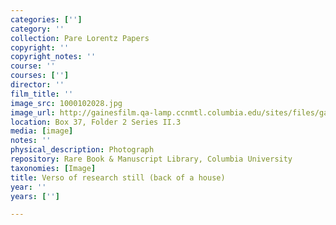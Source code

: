 ```yaml
---
categories: ['']
category: ''
collection: Pare Lorentz Papers
copyright: ''
copyright_notes: ''
course: ''
courses: ['']
director: ''
film_title: ''
image_src: 1000102028.jpg
image_url: http://gainesfilm.qa-lamp.ccnmtl.columbia.edu/sites/files/gainesfilm/images/1000102028.jpg
location: Box 37, Folder 2 Series II.3
media: [image]
notes: ''
physical_description: Photograph
repository: Rare Book & Manuscript Library, Columbia University
taxonomies: [Image]
title: Verso of research still (back of a house)
year: ''
years: ['']

---
```

